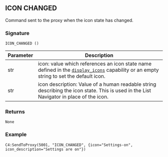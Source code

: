 ## ICON CHANGED

Command sent to the proxy when the icon state has changed.


### Signature

`ICON_CHANGED ()` 


| Parameter | Description |
| --- | --- |
| str | icon:  value which references an icon state name defined in the [`display_icons`]() capability or an empty string to set the default icon. |
| str |icon description: Value of a human readable string describing the icon state. This is used in the List Navigator in place of the icon. |


### Returns

`None`


### Example

`C4:SendToProxy(5001, "ICON_CHANGED", {icon="Settings-on", icon_description="Settings are on"})`


